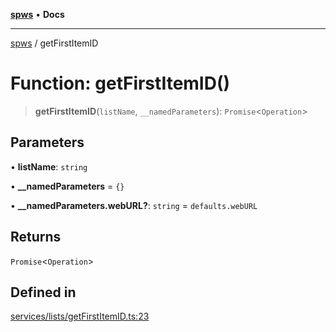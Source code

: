 [**spws**](../README.md) • **Docs**

***

[spws](../globals.md) / getFirstItemID

# Function: getFirstItemID()

> **getFirstItemID**(`listName`, `__namedParameters`): `Promise`\<`Operation`\>

## Parameters

• **listName**: `string`

• **\_\_namedParameters** = `{}`

• **\_\_namedParameters.webURL?**: `string` = `defaults.webURL`

## Returns

`Promise`\<`Operation`\>

## Defined in

[services/lists/getFirstItemID.ts:23](https://github.com/rlking1985/spws/blob/96ed2330ff15e8f8eb88949aa126d8a29c8f97dc/src/services/lists/getFirstItemID.ts#L23)
